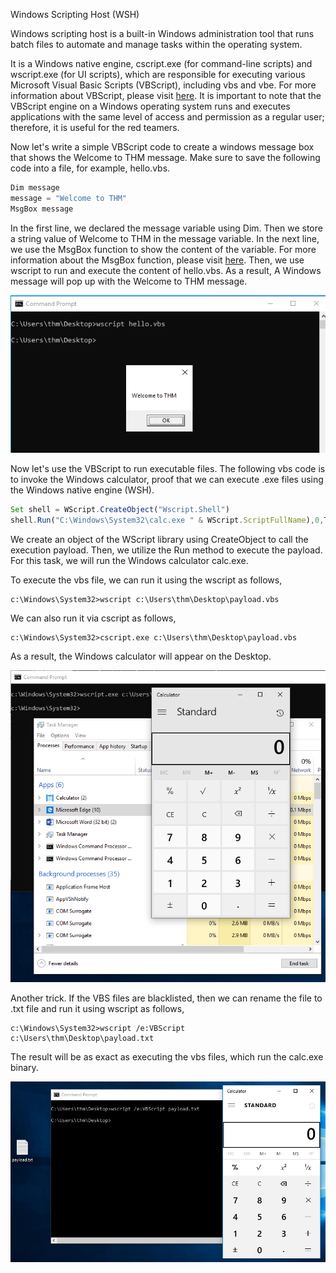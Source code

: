Windows Scripting Host (WSH)

Windows scripting host is a built-in Windows administration tool that runs batch files to automate and manage tasks within the operating system.

It is a Windows native engine, cscript.exe (for command-line scripts) and wscript.exe (for UI scripts), which are responsible for executing various Microsoft Visual Basic Scripts (VBScript), including vbs and vbe. For more information about VBScript, please visit [here](https://en.wikipedia.org/wiki/VBScript). It is important to note that the VBScript engine on a Windows operating system runs and executes applications with the same level of access and permission as a regular user; therefore, it is useful for the red teamers.

Now let's write a simple VBScript code to create a windows message box that shows the Welcome to THM message. Make sure to save the following code into a file, for example, hello.vbs.

```javascript
Dim message 
message = "Welcome to THM"
MsgBox message
```

In the first line, we declared the message variable using Dim. Then we store a string value of Welcome to THM in the message variable. In the next line, we use the MsgBox function to show the content of the variable. For more information about the MsgBox function, please visit [here](https://docs.microsoft.com/en-us/previous-versions/windows/internet-explorer/ie-developer/scripting-articles/sfw6660x(v=vs.84)?redirectedfrom=MSDN). Then, we use wscript to run and execute the content of hello.vbs. As a result, A Windows message will pop up with the Welcome to THM message.

![](./img/Pasted%20image%2020240127113836.png)

Now let's use the VBScript to run executable files. The following vbs code is to invoke the Windows calculator, proof that we can execute .exe files using the Windows native engine (WSH).

```javascript
Set shell = WScript.CreateObject("Wscript.Shell")
shell.Run("C:\Windows\System32\calc.exe " & WScript.ScriptFullName),0,True
```

We create an object of the WScript library using CreateObject to call the execution payload. Then, we utilize the Run method to execute the payload. For this task, we will run the Windows calculator calc.exe. 

To execute the vbs file, we can run it using the wscript as follows,

```shell
c:\Windows\System32>wscript c:\Users\thm\Desktop\payload.vbs
```

We can also run it via cscript as follows,

```shell
c:\Windows\System32>cscript.exe c:\Users\thm\Desktop\payload.vbs
```

As a result, the Windows calculator will appear on the Desktop.

![](./img/Pasted%20image%2020240127113924.png)

Another trick. If the VBS files are blacklisted, then we can rename the file to .txt file and run it using wscript as follows,

```shell
c:\Windows\System32>wscript /e:VBScript c:\Users\thm\Desktop\payload.txt
```

The result will be as exact as executing the vbs files, which run the calc.exe binary.

![](./img/Pasted%20image%2020240127114002.png)